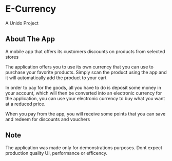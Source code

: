 # E-Currency
A Unido Project

## About The App
A mobile app that offers its customers discounts on products from selected stores

The application offers you to use its own currency that you can use to purchase your favorite products. Simply scan the product using the app and it will automatically add the product to your cart


In order to pay for the goods, all you have to do is deposit some money in your account, which will then be converted into an electronic currency for the application, you can use your electronic currency to buy what you want at a reduced price.

  When you pay from the app, you will receive some points that you can save and redeem for discounts and vouchers

## Note
The application was made only for demonstrations purposes. Dont expect production quality UI, performance or efficency.
